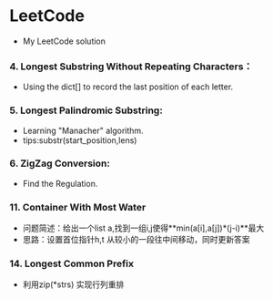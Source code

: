 # LeetCode  
- My LeetCode solution  
### 4. Longest Substring Without Repeating Characters：  
- Using the dict[] to record the last position of each letter.  
### 5. Longest Palindromic Substring:  
- Learning "Manacher" algorithm.  
 - tips:substr(start_position,lens)  
### 6. ZigZag Conversion:  
- Find the Regulation.  
### 11. Container With Most Water  
- 问题简述：给出一个list a,找到一组i,j使得**min(a[i],a[j])\*(j-i)**最大  
 - 思路：设置首位指针h,t 从较小的一段往中间移动，同时更新答案  
### 14. Longest Common Prefix  
- 利用zip(\*strs) 实现行列重排  
